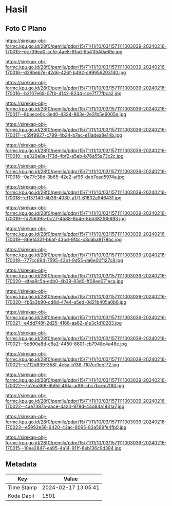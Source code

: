 # Hasil

## Foto C Plano

https://sirekap-obj-formc.kpu.go.id/28f0/pemilu/pdpr/15/71/11/10/03/1571111003039-20240216-170015--ec739ed0-ccfe-4ae8-91ad-9541f540a69e.jpg

https://sirekap-obj-formc.kpu.go.id/28f0/pemilu/pdpr/15/71/11/10/03/1571111003039-20240216-170016--d29beb7e-42d6-426f-b492-c999562031d0.jpg

https://sirekap-obj-formc.kpu.go.id/28f0/pemilu/pdpr/15/71/11/10/03/1571111003039-20240216-170016--b2107e68-07fb-4142-8244-cce7f77fbca2.jpg

https://sirekap-obj-formc.kpu.go.id/28f0/pemilu/pdpr/15/71/11/10/03/1571111003039-20240216-170017--8baece0c-3ed0-4334-863e-2e31b5e6005e.jpg

https://sirekap-obj-formc.kpu.go.id/28f0/pemilu/pdpr/15/71/11/10/03/1571111003039-20240216-170017--c59f9927-c799-4b24-b7ec-e11adea8e14b.jpg

https://sirekap-obj-formc.kpu.go.id/28f0/pemilu/pdpr/15/71/11/10/03/1571111003039-20240216-170018--ae329a8a-173d-4bf2-a5eb-b76a55a73c2c.jpg

https://sirekap-obj-formc.kpu.go.id/28f0/pemilu/pdpr/15/71/11/10/03/1571111003039-20240216-170018--0a77c38d-3b65-42e2-af96-deb7ead5974a.jpg

https://sirekap-obj-formc.kpu.go.id/28f0/pemilu/pdpr/15/71/11/10/03/1571111003039-20240216-170018--ef137140-4b38-4030-a17f-61602a946431.jpg

https://sirekap-obj-formc.kpu.go.id/28f0/pemilu/pdpr/15/71/11/10/03/1571111003039-20240216-170019--fd256395-0c27-4588-8b4e-8bb382f65693.jpg

https://sirekap-obj-formc.kpu.go.id/28f0/pemilu/pdpr/15/71/11/10/03/1571111003039-20240216-170019--86e1433f-b6af-43bd-9f4c-c8daba8178bc.jpg

https://sirekap-obj-formc.kpu.go.id/28f0/pemilu/pdpr/15/71/11/10/03/1571111003039-20240216-170019--777cc694-7595-43b1-9d55-da6e00f127c8.jpg

https://sirekap-obj-formc.kpu.go.id/28f0/pemilu/pdpr/15/71/11/10/03/1571111003039-20240216-170020--dfaa8c5a-edb0-4b39-83d0-ff08ee071eca.jpg

https://sirekap-obj-formc.kpu.go.id/28f0/pemilu/pdpr/15/71/11/10/03/1571111003039-20240216-170020--fb6a3b90-cd8d-47e4-a5ed-0d21b405a0b6.jpg

https://sirekap-obj-formc.kpu.go.id/28f0/pemilu/pdpr/15/71/11/10/03/1571111003039-20240216-170021--e4dd748f-2d25-4166-aa62-a1e3c1d10283.jpg

https://sirekap-obj-formc.kpu.go.id/28f0/pemilu/pdpr/15/71/11/10/03/1571111003039-20240216-170021--5d800a8d-c6a2-4450-8801-cb7948c4a48e.jpg

https://sirekap-obj-formc.kpu.go.id/28f0/pemilu/pdpr/15/71/11/10/03/1571111003039-20240216-170021--e712d839-358f-4c5a-b138-f107cc1ebf72.jpg

https://sirekap-obj-formc.kpu.go.id/28f0/pemilu/pdpr/15/71/11/10/03/1571111003039-20240216-170022--7b2ea368-6b9d-4f6a-adf6-cbc7bced7f80.jpg

https://sirekap-obj-formc.kpu.go.id/28f0/pemilu/pdpr/15/71/11/10/03/1571111003039-20240216-170022--4ae7387a-aace-4a24-978d-44d84a1931a7.jpg

https://sirekap-obj-formc.kpu.go.id/28f0/pemilu/pdpr/15/71/11/10/03/1571111003039-20240216-170023--e5992e56-9420-42ac-8095-83a589fe4fb0.jpg

https://sirekap-obj-formc.kpu.go.id/28f0/pemilu/pdpr/15/71/11/10/03/1571111003039-20240216-170015--10ee2847-ea95-4a14-911f-8eb136c9d384.jpg


## Metadata

| Key        | Value               |
| ---------- | ------------------- |
| Time Stamp | 2024-02-17 13:05:41 |
| Kode Dapil | 1501                |



